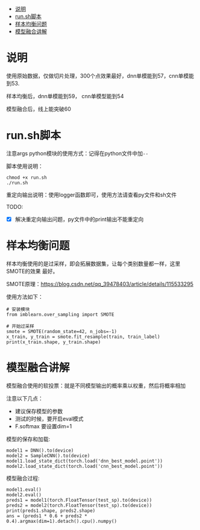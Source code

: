 <!--ts-->
* [说明](#说明)
* [run.sh脚本](#runsh脚本)
* [样本均衡问题](#样本均衡问题)
* [模型融合讲解](#模型融合讲解)

<!-- Added by: mikizhu, at: 2021年 6月13日 星期日 00时13分06秒 CST -->

<!--te-->
# 说明

使用原始数据，仅做切片处理，300个点效果最好，dnn单模能到57，cnn单模能到53.

样本均衡后，dnn单模能到59， cnn单模型能到54

模型融合后，线上能突破60

# run.sh脚本

注意args python模块的使用方式：记得在python文件中加`--`

脚本使用说明：

```
chmod +x run.sh
./run.sh
```

重定向输出说明：使用logger函数即可，使用方法请查看py文件和sh文件

TODO:
- [x] 解决重定向输出问题，py文件中的print输出不能重定向

# 样本均衡问题

样本均衡使用的是过采样，即会拓展数据集，让每个类别数量都一样，这里SMOTE的效果
最好。

SMOTE原理：https://blog.csdn.net/qq_39478403/article/details/115533295

使用方法如下：

```
# 安装模块
from imblearn.over_sampling import SMOTE

# 开始过采样
smote = SMOTE(random_state=42, n_jobs=-1)
x_train, y_train = smote.fit_resample(train, train_label)
print(x_train.shape, y_train.shape)
```

# 模型融合讲解

模型融合使用的软投票：就是不同模型输出的概率乘以权重，然后将概率相加

注意以下几点：
- 建议保存模型的参数
- 测试的时候，要开启eval模式
- F.softmax 要设置dim=1

模型的保存和加载:
```
model1 = DNN().to(device)
model2 = SampleCNN().to(device)
model1.load_state_dict(torch.load('dnn_best_model.point'))
model2.load_state_dict(torch.load('cnn_best_model.point'))
```


模型融合过程:
```
model1.eval()
model2.eval()
preds1 = model1(torch.FloatTensor(test_sp).to(device))
preds2 = model2(torch.FloatTensor(test_sp).to(device))
print(preds1.shape, preds2.shape)
ans = (preds1 * 0.6 + preds2 * 0.4).argmax(dim=1).detach().cpu().numpy()
```



